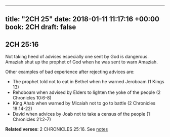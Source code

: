 
---
title: "2CH 25"
date: 2018-01-11 11:17:16 +00:00
book: 2CH
draft: false
---

## 2CH 25:16

Not taking heed of advises especially one sent by God is dangerous. Amaziah shut up the prophet of God when he was sent to warn Amaziah.

Other examples of bad experience after rejecting advices are:

- The prophet told not to eat in Bethel when he warned Jeroboam (1 Kings 13)
- Rehoboam when advised by Elders to lighten the yoke of the people (2 Chronicles 10:6-8)
- King Ahab when warned by Micaiah not to go to battle (2 Chronicles 18:14-22)
- David when advices by Joab not to take a census of the people (1 Chronicles 21:2-7)

**Related verses**: 2 CHRONICLES 25:16. See [notes](https://my.bible.com/notes/2810296401828504351)

